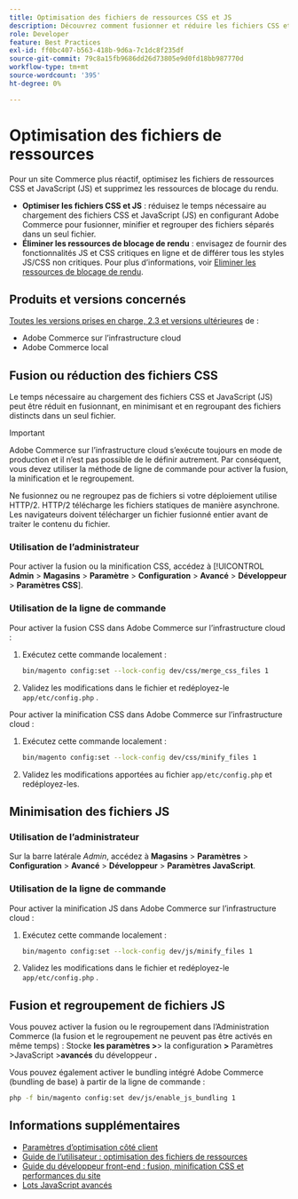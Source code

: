 ```yaml
---
title: Optimisation des fichiers de ressources CSS et JS
description: Découvrez comment fusionner et réduire les fichiers CSS et JavaScript (JS) pour les projets Adobe Commerce à partir de l’administration ou de la ligne de commande.
role: Developer
feature: Best Practices
exl-id: ff0bc407-b563-418b-9d6a-7c1dc8f235df
source-git-commit: 79c8a15fb9686dd26d73805e9d0fd18bb987770d
workflow-type: tm+mt
source-wordcount: '395'
ht-degree: 0%

---
```


# Optimisation des fichiers de ressources

Pour un site Commerce plus réactif, optimisez les fichiers de ressources CSS et JavaScript (JS) et supprimez les ressources de blocage du rendu.

- **Optimiser les fichiers CSS et JS** : réduisez le temps nécessaire au chargement des fichiers CSS et JavaScript (JS) en configurant Adobe Commerce pour fusionner, minifier et regrouper des fichiers séparés dans un seul fichier.
- **Éliminer les ressources de blocage de rendu** : envisagez de fournir des fonctionnalités JS et CSS critiques en ligne et de différer tous les styles JS/CSS non critiques. Pour plus d’informations, voir [Eliminer les ressources de blocage de rendu](https://web.dev/render-blocking-resources/).

## Produits et versions concernés

[Toutes les versions prises en charge, 2.3 et versions ultérieures](../../../release/versions.md) de :

- Adobe Commerce sur l’infrastructure cloud
- Adobe Commerce local

## Fusion ou réduction des fichiers CSS

Le temps nécessaire au chargement des fichiers CSS et JavaScript (JS) peut être réduit en fusionnant, en minimisant et en regroupant des fichiers distincts dans un seul fichier.

>[!IMPORTANT]
>
>Adobe Commerce sur l’infrastructure cloud s’exécute toujours en mode de production et il n’est pas possible de le définir autrement. Par conséquent, vous devez utiliser la méthode de ligne de commande pour activer la fusion, la minification et le regroupement.

Ne fusionnez ou ne regroupez pas de fichiers si votre déploiement utilise HTTP/2. HTTP/2 télécharge les fichiers statiques de manière asynchrone. Les navigateurs doivent télécharger un fichier fusionné entier avant de traiter le contenu du fichier.

### Utilisation de l’administrateur

Pour activer la fusion ou la minification CSS, accédez à [!UICONTROL **Admin** > **Magasins** > **Paramètre** > **Configuration** > **Avancé** > **Développeur** > **Paramètres CSS**].

### Utilisation de la ligne de commande

Pour activer la fusion CSS dans Adobe Commerce sur l’infrastructure cloud :

1. Exécutez cette commande localement :

   ```bash
   bin/magento config:set --lock-config dev/css/merge_css_files 1
   ```

1. Validez les modifications dans le fichier et redéployez-le `app/etc/config.php` .

Pour activer la minification CSS dans Adobe Commerce sur l’infrastructure cloud :

1. Exécutez cette commande localement :

   ```bash
   bin/magento config:set --lock-config dev/css/minify_files 1
   ```

1. Validez les modifications apportées au fichier `app/etc/config.php` et redéployez-les.

## Minimisation des fichiers JS

### Utilisation de l’administrateur

Sur la barre latérale *Admin*, accédez à **Magasins** > **Paramètres** > **Configuration** > **Avancé** > **Développeur** > **Paramètres JavaScript**.

### Utilisation de la ligne de commande

Pour activer la minification JS dans Adobe Commerce sur l’infrastructure cloud :

1. Exécutez cette commande localement :

   ```bash
   bin/magento config:set --lock-config dev/js/minify_files 1
   ```

1. Validez les modifications dans le fichier et redéployez-le `app/etc/config.php` .

## Fusion et regroupement de fichiers JS

Vous pouvez activer la fusion ou le regroupement dans l’Administration Commerce (la fusion et le regroupement ne peuvent pas être activés en même temps) : Stocke **les paramètres >**> **&#x200B;**&#x200B;la configuration **>** Paramètres >JavaScript > **&#x200B;**&#x200B;**avancés** du développeur **.**

Vous pouvez également activer le bundling intégré Adobe Commerce (bundling de base) à partir de la ligne de commande :

```bash
php -f bin/magento config:set dev/js/enable_js_bundling 1
```

## Informations supplémentaires

- [Paramètres d’optimisation côté client](../../../performance/configuration.md#client-side-optimization-settings)
- [Guide de l’utilisateur : optimisation des fichiers de ressources](https://experienceleague.adobe.com/fr/docs/commerce-admin/systems/tools/developer-tools#optimizing-resource-files)
- [Guide du développeur front-end : fusion, minification CSS et performances du site](https://developer.adobe.com/commerce/frontend-core/guide/css/#css-merging-minification-and-performance)
- [Lots JavaScript avancés](../../../performance/advanced-js-bundling.md)
